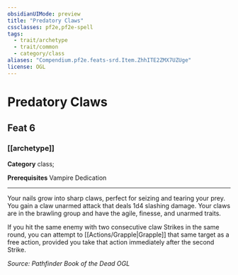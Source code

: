 ```yaml
---
obsidianUIMode: preview
title: "Predatory Claws"
cssclasses: pf2e,pf2e-spell
tags:
  - trait/archetype
  - trait/common
  - category/class
aliases: "Compendium.pf2e.feats-srd.Item.ZhhITE2ZMX7UZUge"
license: OGL
---
```

# Predatory Claws
## Feat 6
### [[archetype]]

**Category** class; 



**Prerequisites** Vampire Dedication
* * *
Your nails grow into sharp claws, perfect for seizing and tearing your prey. You gain a claw unarmed attack that deals 1d4 slashing damage. Your claws are in the brawling group and have the agile, finesse, and unarmed traits.

If you hit the same enemy with two consecutive claw Strikes in the same round, you can attempt to [[Actions/Grapple|Grapple]] that same target as a free action, provided you take that action immediately after the second Strike.

*Source: Pathfinder Book of the Dead*
*OGL*